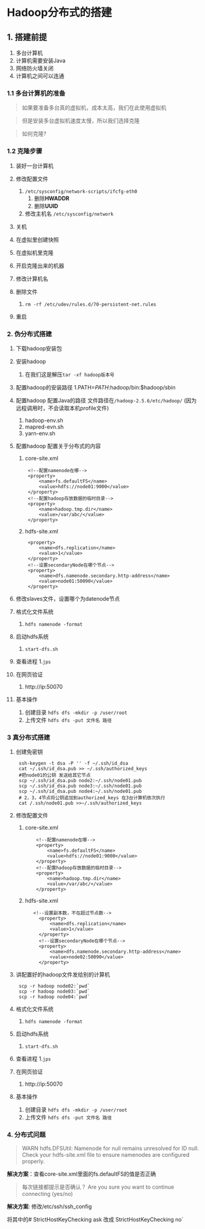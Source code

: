 # Hadoop分布式的搭建
## 1. 搭建前提
1. 多台计算机
2. 计算机需要安装Java
3. 网络防火墙关闭
4. 计算机之间可以连通

### 1.1 多台计算机的准备
> 如果要准备多台真的虚拟机，成本太高，我们在此使用虚拟机

> 但是安装多台虚拟机速度太慢，所以我们选择克隆

> 如何克隆?

### 1.2 克隆步骤

1. 装好一台计算机
2. 修改配置文件
    1. `/etc/sysconfig/network-scripts/ifcfg-eth0`
        1. 删除**HWADDR**
        2. 删除**UUID**
    2. 修改主机名
        `/etc/sysconfig/network`

3. 关机
4. 在虚拟里创建快照
5. 在虚拟机里克隆
6. 开启克隆出来的机器
7. 修改计算机名
8. 删除文件
    1. `rm -rf /etc/udev/rules.d/70-persistent-net.rules`
9. 重启


### 2. 伪分布式搭建

1. 下载hadoop安装包
2. 安装hadoop
    1. 在我们这是解压`tar -xf hadoop版本号`
3. 配置hadoop的安装路径
    1.PATH=$PATH:$hadoop/bin:$hadoop/sbin
4. 配置hadoop 配置Java的路径
文件路径在`/hadoop-2.5.6/etc/hadoop/` (因为远程调用时，不会读取本机profile文件)
    1. hadoop-env.sh
    2. mapred-evn.sh
    3. yarn-env.sh
5. 配置hadoop 配置关于分布式的内容
    1. core-site.xml

            <!--配置namenode在哪-->
            <property>
                <name>fs.defaultFS</name>
                <value>hdfs://node01:9000</value>
            </property>
            <!--配置hadoop存放数据的临时目录-->
            <property>
                <name>hadoop.tmp.dir</name>
                <value>/var/abc/</value>
            </property>
    2. hdfs-site.xml
        
          <!--设置副本数，不在超过节点数-->
            <property>
                <name>dfs.replication</name>
                <value>1</value>
            </property>
            <!--设置secondaryNode在哪个节点-->
            <property>
                <name>dfs.namenode.secondary.http-address</name>
                <value>node01:50090</value>
            </property>
6. 修改slaves文件，设置哪个为datenode节点
7. 格式化文件系统
    1. `hdfs namenode -format`
8. 启动hdfs系统
    1. `start-dfs.sh`
9. 查看进程
    1.`jps`
    
10. 在网页验证
    1. http://ip:50070
11. 基本操作
    1. 创建目录
        `hdfs dfs -mkdir -p /user/root`
    2. 上传文件
        `hdfs dfs -put 文件名 路径`
    

### 3 真分布式搭建
1. 创建免密钥

        ssh-keygen -t dsa -P '' -f ~/.ssh/id_dsa
        cat ~/.ssh/id_dsa.pub >> ~/.ssh/authorized_keys
        #把node01的公钥 发送给其它节点
        scp ~/.ssh/id_dsa.pub node2:~/.ssh/node01.pub
        scp ~/.ssh/id_dsa.pub node3:~/.ssh/node01.pub
        scp ~/.ssh/id_dsa.pub node4:~/.ssh/node01.pub
        # 2，3，4节点将公钥追加到authorized_keys 在3台计算机依次执行
        cat /.ssh/node01.pub >>~/.ssh/authorized_keys

2. 修改配置文件
     1. core-site.xml
    
                <!--配置namenode在哪-->
                <property>
                    <name>fs.defaultFS</name>
                    <value>hdfs://node01:9000</value>
                </property>
                <!--配置hadoop存放数据的临时目录-->
                <property>
                    <name>hadoop.tmp.dir</name>
                    <value>/var/abc/</value>
                </property>
    2. hdfs-site.xml
            
              <!--设置副本数，不在超过节点数-->
                <property>
                    <name>dfs.replication</name>
                    <value>1</value>
                </property>
                <!--设置secondaryNode在哪个节点-->
                <property>
                    <name>dfs.namenode.secondary.http-address</name>
                    <value>node02:50090</value>
                </property>
3. 讲配置好的hadoop文件发给别的计算机
        
        scp -r hadoop node02:`pwd`
        scp -r hadoop node03:`pwd`
        scp -r hadoop node04:`pwd`
4. 格式化文件系统
    1. `hdfs namenode -format`
5. 启动hdfs系统
    1. `start-dfs.sh`
6. 查看进程
    1.`jps`
    
7. 在网页验证
    1. http://ip:50070
8. 基本操作
    1. 创建目录
        `hdfs dfs -mkdir -p /user/root`
    2. 上传文件
        `hdfs dfs -put 文件名 路径`


### 4. 分布式问题
> WARN hdfs.DFSUtil: Namenode for null remains unresolved for ID null.  Check your hdfs-site.xml file to ensure namenodes are configured properly.

**解决方案**：查看core-site.xml里面的fs.defaultFS的值是否正确

> 每次链接都提示是否确认？
Are you sure you want to continue connecting (yes/no)

**解决方案**:
修改/etc/ssh/ssh_config

将其中的# StrictHostKeyChecking ask 改成 StrictHostKeyChecking no`